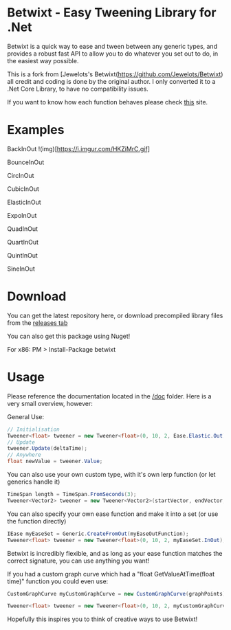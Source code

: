 Betwixt - Easy Tweening Library for .Net
============================

Betwixt is a quick way to ease and tween between any generic types, and provides a robust fast API to allow you to do
whatever you set out to do, in the easiest way possible.

This is a fork from [Jewelots's Betwixt(https://github.com/Jewelots/Betwixt) all credit and coding is done by the original author.
I only converted it to a .Net Core Library, to have no compatibility issues.

If you want to  know how each function behaves please check [this](https://easings.net/) site.

# Examples

BackInOut
!(img)[https://i.imgur.com/HKZiMrC.gif]

BounceInOut
[](https://i.imgur.com/cPLweew.mp4)

CircInOut
[](https://i.imgur.com/CkTZ2yO.mp4)

CubicInOut
[](https://i.imgur.com/olFcx9p.mp4)

ElasticInOut
[](https://i.imgur.com/fOvyzUh.mp4)

ExpoInOut
[](https://i.imgur.com/6b8CWno.mp4)

QuadInOut
[](https://i.imgur.com/waNyRiQ.mp4)

QuartInOut
[](https://i.imgur.com/QDEjltq.mp4)

QuintInOut
[](https://i.imgur.com/EImyX9F.mp4)

SineInOut
[](https://i.imgur.com/4dpXeim.mp4)

# Download

You can get the latest repository here, or download precompiled library files from the [releases tab](https://github.com/Jewelots/Betwixt/releases)

You can also get this package using Nuget!

For x86: PM > Install-Package betwixt

# Usage

Please reference the documentation located in the [/doc](/doc) folder. Here is a very small overview, however:

General Use:
```csharp
// Initialisation
Tweener<float> tweener = new Tweener<float>(0, 10, 2, Ease.Elastic.Out);
// Update
tweener.Update(deltaTime);
// Anywhere
float newValue = tweener.Value;
```


You can also use your own custom type, with it's own lerp function (or let generics handle it)

```csharp
TimeSpan length = TimeSpan.FromSeconds(3);
Tweener<Vector2> tweener = new Tweener<Vector2>(startVector, endVector, length, Ease.Linear, Vector2.Lerp);
```


You can also specify your own ease function and make it into a set (or use the function directly)

```csharp
IEase myEaseSet = Generic.CreateFromOut(myEaseOutFunction);
Tweener<float> tweener = new Tweener<float>(0, 10, 2, myEaseSet.InOut);
```


Betwixt is incredibly flexible, and as long as your ease function matches the correct signature, you can use anything you want!

If you had a custom graph curve which had a "float GetValueAtTime(float time)" function you could even use:

```csharp
CustomGraphCurve myCustomGraphCurve = new CustomGraphCurve(graphPoints);

Tweener<float> tweener = new Tweener<float>(0, 10, 2, myCustomGraphCurve.GetValueAtTime);
```


Hopefully this inspires you to think of creative ways to use Betwixt!
